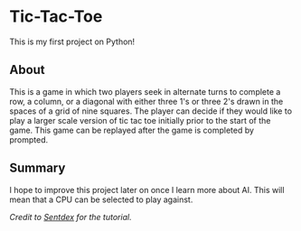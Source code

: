 # Tic-Tac-Toe

This is my first project on Python!

## About

This is a game in which two players seek in alternate turns to complete a row, a column, or a diagonal with either three 1's or three 2's drawn in the spaces of a grid of nine squares. The player can decide if they would like to play a larger scale version of tic tac toe initially prior to the start of the game. This game can be replayed after the game is completed by prompted.

## Summary

I hope to improve this project later on once I learn more about AI. This will mean that a CPU can be selected to play against.

*Credit to [Sentdex](https://www.youtube.com/user/sentdex/featured) for the tutorial.*
